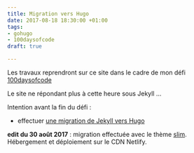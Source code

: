```yaml
---
title: Migration vers Hugo
date: 2017-08-18 18:30:00 +01:00
tags:
- gohugo
- 100daysofcode
draft: true

---
```

Les travaux reprendront sur ce site dans le cadre de mon défi [100daysofcode](100daysofcode.christopheducamp.com)

Le site ne répondant plus à cette heure sous Jekyll ...


Intention avant la fin du défi : 

- effectuer [une migration de Jekyll vers Hugo](https://joe-watkins.io/webdev/migrate-from-jekyll-to-hugo/)


**edit du 30 août 2017** : migration effectuée avec le thème [slim](https://github.com/zhe/hugo-theme-slim). Hébergement et déploiement sur le CDN Netlify.